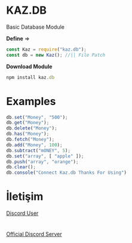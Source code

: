 # KAZ.DB
Basic Database Module

**Define** =>
```js
const Kaz = require("kaz.db"); 
const db = new Kaz(); //|| File Patch
```
**Download Module**
```js
npm install kaz.db
``` 

# Examples
```js
db.set("Money", "500");
db.get("Money"); 
db.delete("Money");
db.has("Money"); 
db.fetch("Money");
db.add("Money", 100); 
db.subtract("mONEY", 5); 
db.set("array", [ "apple" ]);
db.push("array", "orange"); 
db.clear(); 
db.console("Connect Kaz.db Thanks For Using")
```
# İletişim
[Discord User](https://discord.com/users/867386516015415296)
#
[Official Discord Server](https://discord.gg/sEGrM7NTvY)
